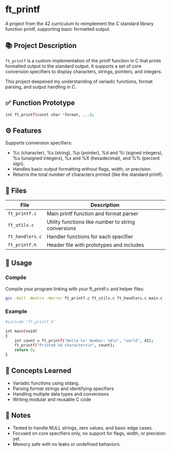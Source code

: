 # ft_printf
A project from the 42 curriculum to reimplement the C standard library function printf, supporting basic formatted output.

## 📚 Project Description
`ft_printf` is a custom implementation of the printf function in C that prints formatted output to the standard output. It supports a set of core conversion specifiers to display characters, strings, pointers, and integers.

This project deepened my understanding of variadic functions, format parsing, and output handling in C.

## ✅ Function Prototype
```bash
int ft_printf(const char *format, ...);
```
## ⚙️ Features
Supports conversion specifiers:
- %c (character), %s (string), %p (pointer), %d and %i (signed integers), %u (unsigned integers), %x and %X (hexadecimal), and %% (percent sign).
- Handles basic output formatting without flags, width, or precision.
- Returns the total number of characters printed (like the standard printf).

## 📁 Files
| **File**        | **Description**                                     |
| --------------- | --------------------------------------------------- |
| `ft_printf.c`   | Main printf function and format parser              |
| `ft_utils.c`    | Utility functions like number to string conversions |
| `ft_handlers.c` | Handler functions for each specifier                |
| `ft_printf.h`   | Header file with prototypes and includes            |

## 🔧 Usage
### Compile
Compile your program linking with your ft_printf.c and helper files:
```bash
gcc -Wall -Wextra -Werror ft_printf.c ft_utils.c ft_handlers.c main.c -o my_printf
```
### Example
```bash
#include "ft_printf.h"

int main(void)
{
    int count = ft_printf("Hello %s! Number: %d\n", "world", 42);
    ft_printf("Printed %d characters\n", count);
    return 0;
}
```
## 🧠 Concepts Learned
- Variadic functions using stdarg.
- Parsing format strings and identifying specifiers
- Handling multiple data types and conversions
- Writing modular and reusable C code

## 📌 Notes
- Tested to handle NULL strings, zero values, and basic edge cases.
- Focused on core specifiers only, no support for flags, width, or precision yet.
- Memory safe with no leaks or undefined behaviors.
